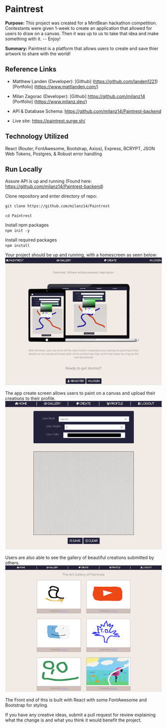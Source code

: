 # Paintrest

**Purpose:** This project was created for a MintBean hackathon competition. Contestants were given 1-week to create an application that allowed for users to draw on a canvas. Then it was up to us to take that idea and make something with it. -- Enjoy!

**Summary:** Paintrest is a platform that allows users to create and save thier artwork to share with the world!

## Reference Links

-   Matthew Landen (Developer): [Github] (https://github.com/landen1221) [Portfolio] (https://www.mattlanden.com/)
-   Milan Zagorac (Developer): [Github] https://github.com/milanz14 [Portfolio] (https://www.milanz.dev/)

-   API & Database Schema: https://github.com/milanz14/Paintrest-backend
-   Live site: https://paintrest.surge.sh/

## Technology Utilized

React (Router, FontAwesome, Bootstrap, Axios), Express, BCRYPT, JSON Web Tokens, Postgres, & Robust error handling

## Run Locally

Assure API is up and running (Found here: https://github.com/milanz14/Paintrest-backend)

Clone repository and enter directory of repo:

`git clone https://github.com/milanz14/Paintrest`

`cd Paintrest`

Install npm packages<br>
`npm init -y`

Install required packages<br>
`npm install`

Your project should be up and running, with a homescreen as seen below:
<img src="_/../_images/landing.png">

The app create screen allows users to paint on a canvas and upload their creations to their profile.
<img src="_/images/../../_images/create.png" >

Users are also able to see the gallery of beautiful creations submitted by others.
<img src="_/../_images/gallery.png">

The Front end of this is built with React with some FontAwesome and Bootstrap for styling.

If you have any creative ideas, submit a pull request for review explaining what the change is and what you think it would benefit the project.
